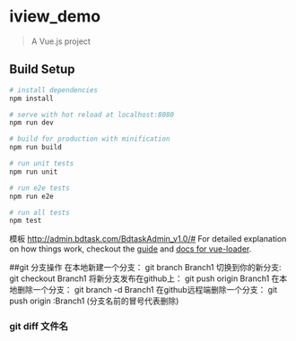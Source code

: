 # iview_demo

> A Vue.js project

## Build Setup

``` bash
# install dependencies
npm install

# serve with hot reload at localhost:8080
npm run dev

# build for production with minification
npm run build

# run unit tests
npm run unit

# run e2e tests
npm run e2e

# run all tests
npm test
```
模板 http://admin.bdtask.com/BdtaskAdmin_v1.0/#
For detailed explanation on how things work, checkout the [guide](http://vuejs-templates.github.io/webpack/) and [docs for vue-loader](http://vuejs.github.io/vue-loader).

##git 分支操作
    在本地新建一个分支： git branch Branch1
    切换到你的新分支: git checkout Branch1
    将新分支发布在github上： git push origin Branch1
    在本地删除一个分支： git branch -d Branch1
    在github远程端删除一个分支： git push origin :Branch1   (分支名前的冒号代表删除)
### git diff 文件名